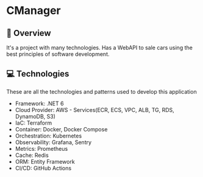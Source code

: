 <h1> 
  CManager
</h1>

## 📌 Overview
It's a project with many technologies.
Has a WebAPI to sale cars using the best principles of software development.

## 💻 Technologies
These are all the technologies and patterns used to develop this application
- Framework: .NET 6
- Cloud Provider: AWS - Services(ECR, ECS, VPC, ALB, TG, RDS, DynamoDB, S3)
- IaC: Terraform
- Container: Docker, Docker Compose
- Orchestration: Kubernetes
- Observability: Grafana, Sentry
- Metrics: Prometheus
- Cache: Redis
- ORM: Entity Framework
- CI/CD: GitHub Actions
